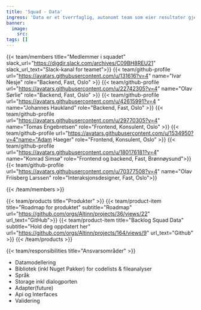 ```yaml
---
title: 'Squad - Data'
ingress: 'Data er et tverrfaglig, autonomt team som eier resultater gjennom fokusert arbeid, kontinuerlig læring og åpen progresjon'
banner:
  image:
    src:
tags: []
---
```


{{< team/members title="Medlemmer i squadet" slack_url="https://digdir.slack.com/archives/C09BH8REU21" slack_url_text="Slack-kanal for teamet">}}
{{< team/github-profile url="https://avatars.githubusercontent.com/u/131616?v=4" name="Ivar Nesje" role="Backend, Fast, Oslo" >}}
{{< team/github-profile url="https://avatars.githubusercontent.com/u/22742305?v=4" name="Olav Sørlie" role="Backend, Fast, Oslo" >}}
{{< team/github-profile url="https://avatars.githubusercontent.com/u/42615991?v=4 " name="Johannes Haukland" role="Backend, Fast, Oslo" >}}
{{< team/github-profile url="https://avatars.githubusercontent.com/u/29770305?v=4" name="Tomas Engebretsen" role="Frontend, Konsulent, Oslo" >}}
{{< team/github-profile url="https://avatars.githubusercontent.com/u/1534950?v=4"name="Adam Haeger" role="Frontend, Konsulent, Oslo" >}}
{{< team/github-profile url="https://avatars.githubusercontent.com/u/180176181?v=4" name="Konrad Simsø" role="Frontend og backend, Fast, Brønnøysund">}}
{{< team/github-profile url="https://avatars.githubusercontent.com/u/70377508?v=4" name="Olav Friisberg Larssen" role="Interaksjonsdesigner, Fast, Oslo">}}


{{< /team/members >}}

{{< team/products title="Produkter" >}}
{{< team/product-item title="Roadmap for produktet" subtitle="Roadmap" url="https://github.com/orgs/Altinn/projects/36/views/22" url_text="GitHub">}}
{{< team/product-item title="Backlog Squad Data" subtitle="Hold deg oppdatert her" url="https://github.com/orgs/Altinn/projects/164/views/9" url_text="Github" >}}
{{< /team/products >}}

{{< team/responsibilities title="Ansvarsområder" >}}

- Datamodellering
- Bibliotek (inkl Nuget Pakker) for codelists & fileanalyser
- Språk
- Storage inkl dialogporten
- Adapter(future)
- Api og Interfaces
- Validering 
